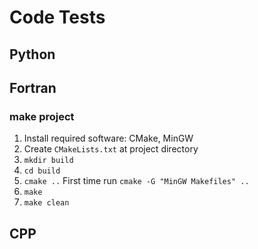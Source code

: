 # Code Tests

##  Python

##  Fortran

### make project

1. Install required software: CMake, MinGW
1. Create `CMakeLists.txt` at project directory
1. `mkdir build`
1. `cd build`
1. `cmake ..` First time run `cmake -G "MinGW Makefiles" ..`
1. `make`
1. `make clean`

##  CPP
